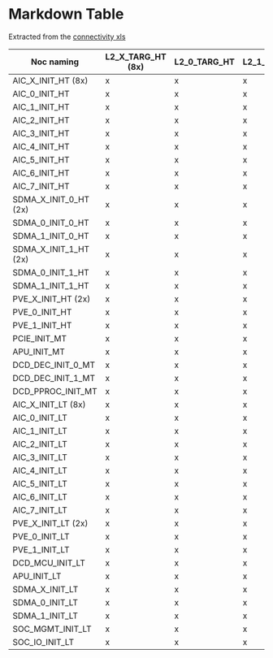 # Markdown Table

Extracted from the [connectivity xls](https://axeleraai.sharepoint.com/:x:/r/sites/AXELERAAI-ResearchandDevelopment/Gedeelde%20documenten/Research%20and%20Development/hw/projects/europa/specifications/NOC/NoC_connectivity.xlsx?d=w8c2fff85c57b41aba9514cb51e13fa37&csf=1&web=1&e=g2KMU5)

| Noc naming            | L2_X_TARG_HT (8x) | L2_0_TARG_HT | L2_1_TARG_HT | L2_2_TARG_HT | L2_3_TARG_HT | L2_4_TARG_HT | L2_5_TARG_HT | L2_6_TARG_HT | L2_7_TARG_HT | LPDDR_GRAPH_X_TARG_HT (4x) | LPDDR_GRAPH_0_TARG_HT | LPDDR_GRAPH_1_TARG_HT | LPDDR_GRAPH_2_TARG_HT | LPDDR_GRAPH_3_TARG_HT | LPDDR_PPP_X_TARG_MT (4x) | LPDDR_PPP_0_TARG_MT | LPDDR_PPP_1_TARG_MT | LPDDR_PPP_2_TARG_MT | LPDDR_PPP_3_TARG_MT | PCIE_TARG_MT | AIC_X_TARG_LT (8x) | AIC_0_TARG_LT | AIC_1_TARG_LT | AIC_2_TARG_LT | AIC_3_TARG_LT | AIC_4_TARG_LT | AIC_5_TARG_LT | AIC_6_TARG_LT | AIC_7_TARG_LT | SDMA_X_CTRL_LT (2x) | SDMA_0_CTRL_LT | SDMA_1_CTRL_LT | PVE_X_TARG_LT (2x) | PVE_0_TARG_LT | PVE_1_TARG_LT | APU_TARG_LT | DCD_TARG_CFG | SOC_MGMT_TARG_LT | SOC_IO_TARG_LT | SYSSPM_TARG_LT | LPDDR_GRAPH_TARG_CFG \_ (4x) | LPDDR_GRAPH_0_TARG_CFG | LPDDR_GRAPH_1_TARG_CFG | LPDDR_GRAPH_2_TARG_CFG | LPDDR_GRAPH_3_TARG_CFG | LPDDR_PPP_X_TARG_CFG (4x) | LPDDR_PPP_0_TARG_CFG | LPDDR_PPP_1_TARG_CFG | LPDDR_PPP_2_TARG_CFG | LPDDR_PPP_3_TARG_CFG | PCIE_TARG_CFG | PCIE_TARG_CFG_DBI | AIC_X_TARG_SYSCFG (8x) | AIC_0_TARG_SYSCFG | AIC_1_TARG_SYSCFG | AIC_2_TARG_SYSCFG | AIC_3_TARG_SYSCFG | AIC_4_TARG_SYSCFG | AIC_5_TARG_SYSCFG | AIC_6_TARG_SYSCFG | AIC_7_TARG_SYSCFG | L2_X_TARG_SYSCFG (8x) | L2_0_TARG_SYSCFG | L2_1_TARG_SYSCFG | L2_2_TARG_SYSCFG | L2_3_TARG_SYSCFG | L2_4_TARG_SYSCFG | L2_5_TARG_SYSCFG | L2_6_TARG_SYSCFG | L2_7_TARG_SYSCFG | LPDDR_GRAPH_X_TARG_SYSCFG \_ (4x) | LPDDR_GRAPH_0_TARG_SYSCFG | LPDDR_GRAPH_1_TARG_SYSCFG | LPDDR_GRAPH_2_TARG_SYSCFG | LPDDR_GRAPH_3_TARG_SYSCFG | LPDDR_PPP_X_TARG_SYSCFG (4x) | LPDDR_PPP_0_TARG_SYSCFG | LPDDR_PPP_1_TARG_SYSCFG | LPDDR_PPP_2_TARG_SYSCFG | LPDDR_PPP_3_TARG_SYSCFG | PCIE_TARG_SYSCFG | PVE_X_TARG_SYSCFG (2x) | PVE_0_TARG_SYSCFG | PVE_1_TARG_SYSCFG | APU_TARG_SYSCFG | DCD_TARG_SYSCFG | SDMA_TARG_SYSCFG (2x) | SDMA_0_TARG_SYSCFG | SDMA_1_TARG_SYSCFG | SOC_MGMT_TARG_SYSCFG | SOC_IO_TARG_SYSCFG | WEST_CLKGEN_TARG_SYS_CFG | SYS_SPM_TARG_SYSCFG | NOC_CSR_TARG_INT |
| --------------------- | ----------------- | ------------ | ------------ | ------------ | ------------ | ------------ | ------------ | ------------ | ------------ | -------------------------- | --------------------- | --------------------- | --------------------- | --------------------- | ------------------------ | ------------------- | ------------------- | ------------------- | ------------------- | ------------ | ------------------ | ------------- | ------------- | ------------- | ------------- | ------------- | ------------- | ------------- | ------------- | ------------------- | -------------- | -------------- | ------------------ | ------------- | ------------- | ----------- | ------------ | ---------------- | -------------- | -------------- | ---------------------------- | ---------------------- | ---------------------- | ---------------------- | ---------------------- | ------------------------- | -------------------- | -------------------- | -------------------- | -------------------- | ------------- | ----------------- | ---------------------- | ----------------- | ----------------- | ----------------- | ----------------- | ----------------- | ----------------- | ----------------- | ----------------- | --------------------- | ---------------- | ---------------- | ---------------- | ---------------- | ---------------- | ---------------- | ---------------- | ---------------- | --------------------------------- | ------------------------- | ------------------------- | ------------------------- | ------------------------- | ---------------------------- | ----------------------- | ----------------------- | ----------------------- | ----------------------- | ---------------- | ---------------------- | ----------------- | ----------------- | --------------- | --------------- | --------------------- | ------------------ | ------------------ | -------------------- | ------------------ | ------------------------ | ------------------- | ---------------- |
| AIC_X_INIT_HT (8x)    | x                 | x            | x            | x            | x            | x            | x            | x            | x            | x                          | x                     | x                     | x                     | x                     | x                        | x                   | x                   | x                   | x                   | x            | x                  | x             | x             | x             | x             | x             | x             | x             | x             | x                   | x              | x              | x                  | x             | x             | x           |              |                  |                | x              |                              |                        |                        |                        |                        |                           |                      |                      |                      |                      |               |                   |                        |                   |                   |                   |                   |                   |                   |                   |                   |                       |                  |                  |                  |                  |                  |                  |                  |                  |                                   |                           |                           |                           |                           |                              |                         |                         |                         |                         |                  |                        |                   |                   |                 |                 |                       |                    |                    |                      |                    |                          |                     |                  |
| AIC_0_INIT_HT         | x                 | x            | x            | x            | x            | x            | x            | x            | x            | x                          | x                     | x                     | x                     | x                     | x                        | x                   | x                   | x                   | x                   | x            | x                  |               | x             | x             | x             | x             | x             | x             | x             | x                   | x              | x              | x                  | x             | x             | x           |              |                  |                | x              |                              |                        |                        |                        |                        |                           |                      |                      |                      |                      |               |                   |                        |                   |                   |                   |                   |                   |                   |                   |                   |                       |                  |                  |                  |                  |                  |                  |                  |                  |                                   |                           |                           |                           |                           |                              |                         |                         |                         |                         |                  |                        |                   |                   |                 |                 |                       |                    |                    |                      |                    |                          |                     |                  |
| AIC_1_INIT_HT         | x                 | x            | x            | x            | x            | x            | x            | x            | x            | x                          | x                     | x                     | x                     | x                     | x                        | x                   | x                   | x                   | x                   | x            | x                  | x             |               | x             | x             | x             | x             | x             | x             | x                   | x              | x              | x                  | x             | x             | x           |              |                  |                | x              |                              |                        |                        |                        |                        |                           |                      |                      |                      |                      |               |                   |                        |                   |                   |                   |                   |                   |                   |                   |                   |                       |                  |                  |                  |                  |                  |                  |                  |                  |                                   |                           |                           |                           |                           |                              |                         |                         |                         |                         |                  |                        |                   |                   |                 |                 |                       |                    |                    |                      |                    |                          |                     |                  |
| AIC_2_INIT_HT         | x                 | x            | x            | x            | x            | x            | x            | x            | x            | x                          | x                     | x                     | x                     | x                     | x                        | x                   | x                   | x                   | x                   | x            | x                  | x             | x             |               | x             | x             | x             | x             | x             | x                   | x              | x              | x                  | x             | x             | x           |              |                  |                | x              |                              |                        |                        |                        |                        |                           |                      |                      |                      |                      |               |                   |                        |                   |                   |                   |                   |                   |                   |                   |                   |                       |                  |                  |                  |                  |                  |                  |                  |                  |                                   |                           |                           |                           |                           |                              |                         |                         |                         |                         |                  |                        |                   |                   |                 |                 |                       |                    |                    |                      |                    |                          |                     |                  |
| AIC_3_INIT_HT         | x                 | x            | x            | x            | x            | x            | x            | x            | x            | x                          | x                     | x                     | x                     | x                     | x                        | x                   | x                   | x                   | x                   | x            | x                  | x             | x             | x             |               | x             | x             | x             | x             | x                   | x              | x              | x                  | x             | x             | x           |              |                  |                | x              |                              |                        |                        |                        |                        |                           |                      |                      |                      |                      |               |                   |                        |                   |                   |                   |                   |                   |                   |                   |                   |                       |                  |                  |                  |                  |                  |                  |                  |                  |                                   |                           |                           |                           |                           |                              |                         |                         |                         |                         |                  |                        |                   |                   |                 |                 |                       |                    |                    |                      |                    |                          |                     |                  |
| AIC_4_INIT_HT         | x                 | x            | x            | x            | x            | x            | x            | x            | x            | x                          | x                     | x                     | x                     | x                     | x                        | x                   | x                   | x                   | x                   | x            | x                  | x             | x             | x             | x             |               | x             | x             | x             | x                   | x              | x              | x                  | x             | x             | x           |              |                  |                | x              |                              |                        |                        |                        |                        |                           |                      |                      |                      |                      |               |                   |                        |                   |                   |                   |                   |                   |                   |                   |                   |                       |                  |                  |                  |                  |                  |                  |                  |                  |                                   |                           |                           |                           |                           |                              |                         |                         |                         |                         |                  |                        |                   |                   |                 |                 |                       |                    |                    |                      |                    |                          |                     |                  |
| AIC_5_INIT_HT         | x                 | x            | x            | x            | x            | x            | x            | x            | x            | x                          | x                     | x                     | x                     | x                     | x                        | x                   | x                   | x                   | x                   | x            | x                  | x             | x             | x             | x             | x             |               | x             | x             | x                   | x              | x              | x                  | x             | x             | x           |              |                  |                | x              |                              |                        |                        |                        |                        |                           |                      |                      |                      |                      |               |                   |                        |                   |                   |                   |                   |                   |                   |                   |                   |                       |                  |                  |                  |                  |                  |                  |                  |                  |                                   |                           |                           |                           |                           |                              |                         |                         |                         |                         |                  |                        |                   |                   |                 |                 |                       |                    |                    |                      |                    |                          |                     |                  |
| AIC_6_INIT_HT         | x                 | x            | x            | x            | x            | x            | x            | x            | x            | x                          | x                     | x                     | x                     | x                     | x                        | x                   | x                   | x                   | x                   | x            | x                  | x             | x             | x             | x             | x             | x             |               | x             | x                   | x              | x              | x                  | x             | x             | x           |              |                  |                | x              |                              |                        |                        |                        |                        |                           |                      |                      |                      |                      |               |                   |                        |                   |                   |                   |                   |                   |                   |                   |                   |                       |                  |                  |                  |                  |                  |                  |                  |                  |                                   |                           |                           |                           |                           |                              |                         |                         |                         |                         |                  |                        |                   |                   |                 |                 |                       |                    |                    |                      |                    |                          |                     |                  |
| AIC_7_INIT_HT         | x                 | x            | x            | x            | x            | x            | x            | x            | x            | x                          | x                     | x                     | x                     | x                     | x                        | x                   | x                   | x                   | x                   | x            | x                  | x             | x             | x             | x             | x             | x             | x             |               | x                   | x              | x              | x                  | x             | x             | x           |              |                  |                | x              |                              |                        |                        |                        |                        |                           |                      |                      |                      |                      |               |                   |                        |                   |                   |                   |                   |                   |                   |                   |                   |                       |                  |                  |                  |                  |                  |                  |                  |                  |                                   |                           |                           |                           |                           |                              |                         |                         |                         |                         |                  |                        |                   |                   |                 |                 |                       |                    |                    |                      |                    |                          |                     |                  |
| SDMA_X_INIT_0_HT (2x) | x                 | x            | x            | x            | x            | x            | x            | x            | x            | x                          | x                     | x                     | x                     | x                     | x                        | x                   | x                   | x                   | x                   | x            | x                  | x             | x             | x             | x             | x             | x             | x             | x             |                     |                |                | x                  | x             | x             | x           |              |                  |                | x              |                              |                        |                        |                        |                        |                           |                      |                      |                      |                      |               |                   |                        |                   |                   |                   |                   |                   |                   |                   |                   |                       |                  |                  |                  |                  |                  |                  |                  |                  |                                   |                           |                           |                           |                           |                              |                         |                         |                         |                         |                  |                        |                   |                   |                 |                 |                       |                    |                    |                      |                    |                          |                     |                  |
| SDMA_0_INIT_0_HT      | x                 | x            | x            | x            | x            | x            | x            | x            | x            | x                          | x                     | x                     | x                     | x                     | x                        | x                   | x                   | x                   | x                   | x            | x                  | x             | x             | x             | x             | x             | x             | x             | x             |                     |                |                | x                  | x             | x             | x           |              |                  |                | x              |                              |                        |                        |                        |                        |                           |                      |                      |                      |                      |               |                   |                        |                   |                   |                   |                   |                   |                   |                   |                   |                       |                  |                  |                  |                  |                  |                  |                  |                  |                                   |                           |                           |                           |                           |                              |                         |                         |                         |                         |                  |                        |                   |                   |                 |                 |                       |                    |                    |                      |                    |                          |                     |                  |
| SDMA_1_INIT_0_HT      | x                 | x            | x            | x            | x            | x            | x            | x            | x            | x                          | x                     | x                     | x                     | x                     | x                        | x                   | x                   | x                   | x                   | x            | x                  | x             | x             | x             | x             | x             | x             | x             | x             |                     |                |                | x                  | x             | x             | x           |              |                  |                | x              |                              |                        |                        |                        |                        |                           |                      |                      |                      |                      |               |                   |                        |                   |                   |                   |                   |                   |                   |                   |                   |                       |                  |                  |                  |                  |                  |                  |                  |                  |                                   |                           |                           |                           |                           |                              |                         |                         |                         |                         |                  |                        |                   |                   |                 |                 |                       |                    |                    |                      |                    |                          |                     |                  |
| SDMA_X_INIT_1_HT (2x) | x                 | x            | x            | x            | x            | x            | x            | x            | x            | x                          | x                     | x                     | x                     | x                     | x                        | x                   | x                   | x                   | x                   | x            | x                  | x             | x             | x             | x             | x             | x             | x             | x             |                     |                |                | x                  | x             | x             | x           |              |                  |                | x              |                              |                        |                        |                        |                        |                           |                      |                      |                      |                      |               |                   |                        |                   |                   |                   |                   |                   |                   |                   |                   |                       |                  |                  |                  |                  |                  |                  |                  |                  |                                   |                           |                           |                           |                           |                              |                         |                         |                         |                         |                  |                        |                   |                   |                 |                 |                       |                    |                    |                      |                    |                          |                     |                  |
| SDMA_0_INIT_1_HT      | x                 | x            | x            | x            | x            | x            | x            | x            | x            | x                          | x                     | x                     | x                     | x                     | x                        | x                   | x                   | x                   | x                   | x            | x                  | x             | x             | x             | x             | x             | x             | x             | x             |                     |                |                | x                  | x             | x             | x           |              |                  |                | x              |                              |                        |                        |                        |                        |                           |                      |                      |                      |                      |               |                   |                        |                   |                   |                   |                   |                   |                   |                   |                   |                       |                  |                  |                  |                  |                  |                  |                  |                  |                                   |                           |                           |                           |                           |                              |                         |                         |                         |                         |                  |                        |                   |                   |                 |                 |                       |                    |                    |                      |                    |                          |                     |                  |
| SDMA_1_INIT_1_HT      | x                 | x            | x            | x            | x            | x            | x            | x            | x            | x                          | x                     | x                     | x                     | x                     | x                        | x                   | x                   | x                   | x                   | x            | x                  | x             | x             | x             | x             | x             | x             | x             | x             |                     |                |                | x                  | x             | x             | x           |              |                  |                | x              |                              |                        |                        |                        |                        |                           |                      |                      |                      |                      |               |                   |                        |                   |                   |                   |                   |                   |                   |                   |                   |                       |                  |                  |                  |                  |                  |                  |                  |                  |                                   |                           |                           |                           |                           |                              |                         |                         |                         |                         |                  |                        |                   |                   |                 |                 |                       |                    |                    |                      |                    |                          |                     |                  |
| PVE_X_INIT_HT (2x)    | x                 | x            | x            | x            | x            | x            | x            | x            | x            | x                          | x                     | x                     | x                     | x                     | x                        | x                   | x                   | x                   | x                   | x            | x                  | x             | x             | x             | x             | x             | x             | x             | x             | x                   | x              | x              | x                  | x             | x             | x           |              |                  |                | x              |                              |                        |                        |                        |                        |                           |                      |                      |                      |                      |               |                   |                        |                   |                   |                   |                   |                   |                   |                   |                   |                       |                  |                  |                  |                  |                  |                  |                  |                  |                                   |                           |                           |                           |                           |                              |                         |                         |                         |                         |                  |                        |                   |                   |                 |                 |                       |                    |                    |                      |                    |                          |                     |                  |
| PVE_0_INIT_HT         | x                 | x            | x            | x            | x            | x            | x            | x            | x            | x                          | x                     | x                     | x                     | x                     | x                        | x                   | x                   | x                   | x                   | x            | x                  | x             | x             | x             | x             | x             | x             | x             | x             | x                   | x              | x              | x                  |               | x             | x           |              |                  |                | x              |                              |                        |                        |                        |                        |                           |                      |                      |                      |                      |               |                   |                        |                   |                   |                   |                   |                   |                   |                   |                   |                       |                  |                  |                  |                  |                  |                  |                  |                  |                                   |                           |                           |                           |                           |                              |                         |                         |                         |                         |                  |                        |                   |                   |                 |                 |                       |                    |                    |                      |                    |                          |                     |                  |
| PVE_1_INIT_HT         | x                 | x            | x            | x            | x            | x            | x            | x            | x            | x                          | x                     | x                     | x                     | x                     | x                        | x                   | x                   | x                   | x                   | x            | x                  | x             | x             | x             | x             | x             | x             | x             | x             | x                   | x              | x              | x                  | x             |               | x           |              |                  |                | x              |                              |                        |                        |                        |                        |                           |                      |                      |                      |                      |               |                   |                        |                   |                   |                   |                   |                   |                   |                   |                   |                       |                  |                  |                  |                  |                  |                  |                  |                  |                                   |                           |                           |                           |                           |                              |                         |                         |                         |                         |                  |                        |                   |                   |                 |                 |                       |                    |                    |                      |                    |                          |                     |                  |
| PCIE_INIT_MT          | x                 | x            | x            | x            | x            | x            | x            | x            | x            | x                          | x                     | x                     | x                     | x                     | x                        | x                   | x                   | x                   | x                   |              | x                  | x             | x             | x             | x             | x             | x             | x             | x             | x                   | x              | x              | x                  | x             | x             | x           | x            | x                | x              | x              | x                            | x                      | x                      | x                      | x                      | x                         | x                    | x                    | x                    | x                    | x             | x                 |                        |                   |                   |                   |                   |                   |                   |                   |                   |                       |                  |                  |                  |                  |                  |                  |                  |                  |                                   |                           |                           |                           |                           |                              |                         |                         |                         |                         |                  |                        |                   |                   |                 |                 |                       |                    |                    |                      |                    |                          |                     |                  |
| APU_INIT_MT           | x                 | x            | x            | x            | x            | x            | x            | x            | x            | x                          | x                     | x                     | x                     | x                     | x                        | x                   | x                   | x                   | x                   | x            | x                  | x             | x             | x             | x             | x             | x             | x             | x             | x                   | x              | x              | x                  | x             | x             |             | x            | x                | x              | x              | x                            | x                      | x                      | x                      | x                      | x                         | x                    | x                    | x                    | x                    | x             | x                 | x                      | x                 | x                 | x                 | x                 | x                 | x                 | x                 | x                 | x                     | x                | x                | x                | x                | x                | x                | x                | x                | x                                 | x                         | x                         | x                         | x                         | x                            | x                       | x                       | x                       | x                       | x                | x                      | x                 | x                 | x               | x               | x                     | x                  | x                  | x                    | x                  | x                        | x                   |                  |
| DCD_DEC_INIT_0_MT     | x                 | x            | x            | x            | x            | x            | x            | x            | x            | x                          | x                     | x                     | x                     | x                     | x                        | x                   | x                   | x                   | x                   | x            | x                  | x             | x             | x             | x             | x             | x             | x             | x             | x                   | x              | x              | x                  | x             | x             | x           |              | x                | x              | x              |                              |                        |                        |                        |                        |                           |                      |                      |                      |                      |               |                   |                        |                   |                   |                   |                   |                   |                   |                   |                   |                       |                  |                  |                  |                  |                  |                  |                  |                  |                                   |                           |                           |                           |                           |                              |                         |                         |                         |                         |                  |                        |                   |                   |                 |                 |                       |                    |                    |                      |                    |                          |                     |                  |
| DCD_DEC_INIT_1_MT     | x                 | x            | x            | x            | x            | x            | x            | x            | x            | x                          | x                     | x                     | x                     | x                     | x                        | x                   | x                   | x                   | x                   | x            | x                  | x             | x             | x             | x             | x             | x             | x             | x             | x                   | x              | x              | x                  | x             | x             | x           |              | x                | x              | x              |                              |                        |                        |                        |                        |                           |                      |                      |                      |                      |               |                   |                        |                   |                   |                   |                   |                   |                   |                   |                   |                       |                  |                  |                  |                  |                  |                  |                  |                  |                                   |                           |                           |                           |                           |                              |                         |                         |                         |                         |                  |                        |                   |                   |                 |                 |                       |                    |                    |                      |                    |                          |                     |                  |
| DCD_PPROC_INIT_MT     | x                 | x            | x            | x            | x            | x            | x            | x            | x            | x                          | x                     | x                     | x                     | x                     | x                        | x                   | x                   | x                   | x                   | x            | x                  | x             | x             | x             | x             | x             | x             | x             | x             | x                   | x              | x              | x                  | x             | x             | x           |              | x                | x              | x              |                              |                        |                        |                        |                        |                           |                      |                      |                      |                      |               |                   |                        |                   |                   |                   |                   |                   |                   |                   |                   |                       |                  |                  |                  |                  |                  |                  |                  |                  |                                   |                           |                           |                           |                           |                              |                         |                         |                         |                         |                  |                        |                   |                   |                 |                 |                       |                    |                    |                      |                    |                          |                     |                  |
| AIC_X_INIT_LT (8x)    | x                 | x            | x            | x            | x            | x            | x            | x            | x            | x                          | x                     | x                     | x                     | x                     | x                        | x                   | x                   | x                   | x                   | x            | x                  | x             | x             | x             | x             | x             | x             | x             | x             | x                   | x              | x              | x                  | x             | x             | x           | x            | x                | x              | x              | x                            | x                      | x                      | x                      | x                      | x                         | x                    | x                    | x                    | x                    | x             | x                 | x                      | x                 | x                 | x                 | x                 | x                 | x                 | x                 | x                 | x                     | x                | x                | x                | x                | x                | x                | x                | x                | x                                 | x                         | x                         | x                         | x                         | x                            | x                       | x                       | x                       | x                       | x                | x                      | x                 | x                 | x               | x               | x                     | x                  | x                  | x                    | x                  | x                        | x                   |                  |
| AIC_0_INIT_LT         | x                 | x            | x            | x            | x            | x            | x            | x            | x            | x                          | x                     | x                     | x                     | x                     | x                        | x                   | x                   | x                   | x                   | x            | x                  |               | x             | x             | x             | x             | x             | x             | x             | x                   | x              | x              | x                  | x             | x             | x           | x            | x                | x              | x              | x                            | x                      | x                      | x                      | x                      | x                         | x                    | x                    | x                    | x                    | x             | x                 | x                      | x                 | x                 | x                 | x                 | x                 | x                 | x                 | x                 | x                     | x                | x                | x                | x                | x                | x                | x                | x                | x                                 | x                         | x                         | x                         | x                         | x                            | x                       | x                       | x                       | x                       | x                | x                      | x                 | x                 | x               | x               | x                     | x                  | x                  | x                    | x                  | x                        | x                   |                  |
| AIC_1_INIT_LT         | x                 | x            | x            | x            | x            | x            | x            | x            | x            | x                          | x                     | x                     | x                     | x                     | x                        | x                   | x                   | x                   | x                   | x            | x                  | x             |               | x             | x             | x             | x             | x             | x             | x                   | x              | x              | x                  | x             | x             | x           | x            | x                | x              | x              | x                            | x                      | x                      | x                      | x                      | x                         | x                    | x                    | x                    | x                    | x             | x                 | x                      | x                 | x                 | x                 | x                 | x                 | x                 | x                 | x                 | x                     | x                | x                | x                | x                | x                | x                | x                | x                | x                                 | x                         | x                         | x                         | x                         | x                            | x                       | x                       | x                       | x                       | x                | x                      | x                 | x                 | x               | x               | x                     | x                  | x                  | x                    | x                  | x                        | x                   |                  |
| AIC_2_INIT_LT         | x                 | x            | x            | x            | x            | x            | x            | x            | x            | x                          | x                     | x                     | x                     | x                     | x                        | x                   | x                   | x                   | x                   | x            | x                  | x             | x             |               | x             | x             | x             | x             | x             | x                   | x              | x              | x                  | x             | x             | x           | x            | x                | x              | x              | x                            | x                      | x                      | x                      | x                      | x                         | x                    | x                    | x                    | x                    | x             | x                 | x                      | x                 | x                 | x                 | x                 | x                 | x                 | x                 | x                 | x                     | x                | x                | x                | x                | x                | x                | x                | x                | x                                 | x                         | x                         | x                         | x                         | x                            | x                       | x                       | x                       | x                       | x                | x                      | x                 | x                 | x               | x               | x                     | x                  | x                  | x                    | x                  | x                        | x                   |                  |
| AIC_3_INIT_LT         | x                 | x            | x            | x            | x            | x            | x            | x            | x            | x                          | x                     | x                     | x                     | x                     | x                        | x                   | x                   | x                   | x                   | x            | x                  | x             | x             | x             |               | x             | x             | x             | x             | x                   | x              | x              | x                  | x             | x             | x           | x            | x                | x              | x              | x                            | x                      | x                      | x                      | x                      | x                         | x                    | x                    | x                    | x                    | x             | x                 | x                      | x                 | x                 | x                 | x                 | x                 | x                 | x                 | x                 | x                     | x                | x                | x                | x                | x                | x                | x                | x                | x                                 | x                         | x                         | x                         | x                         | x                            | x                       | x                       | x                       | x                       | x                | x                      | x                 | x                 | x               | x               | x                     | x                  | x                  | x                    | x                  | x                        | x                   |                  |
| AIC_4_INIT_LT         | x                 | x            | x            | x            | x            | x            | x            | x            | x            | x                          | x                     | x                     | x                     | x                     | x                        | x                   | x                   | x                   | x                   | x            | x                  | x             | x             | x             | x             |               | x             | x             | x             | x                   | x              | x              | x                  | x             | x             | x           | x            | x                | x              | x              | x                            | x                      | x                      | x                      | x                      | x                         | x                    | x                    | x                    | x                    | x             | x                 | x                      | x                 | x                 | x                 | x                 | x                 | x                 | x                 | x                 | x                     | x                | x                | x                | x                | x                | x                | x                | x                | x                                 | x                         | x                         | x                         | x                         | x                            | x                       | x                       | x                       | x                       | x                | x                      | x                 | x                 | x               | x               | x                     | x                  | x                  | x                    | x                  | x                        | x                   |                  |
| AIC_5_INIT_LT         | x                 | x            | x            | x            | x            | x            | x            | x            | x            | x                          | x                     | x                     | x                     | x                     | x                        | x                   | x                   | x                   | x                   | x            | x                  | x             | x             | x             | x             | x             |               | x             | x             | x                   | x              | x              | x                  | x             | x             | x           | x            | x                | x              | x              | x                            | x                      | x                      | x                      | x                      | x                         | x                    | x                    | x                    | x                    | x             | x                 | x                      | x                 | x                 | x                 | x                 | x                 | x                 | x                 | x                 | x                     | x                | x                | x                | x                | x                | x                | x                | x                | x                                 | x                         | x                         | x                         | x                         | x                            | x                       | x                       | x                       | x                       | x                | x                      | x                 | x                 | x               | x               | x                     | x                  | x                  | x                    | x                  | x                        | x                   |                  |
| AIC_6_INIT_LT         | x                 | x            | x            | x            | x            | x            | x            | x            | x            | x                          | x                     | x                     | x                     | x                     | x                        | x                   | x                   | x                   | x                   | x            | x                  | x             | x             | x             | x             | x             | x             |               | x             | x                   | x              | x              | x                  | x             | x             | x           | x            | x                | x              | x              | x                            | x                      | x                      | x                      | x                      | x                         | x                    | x                    | x                    | x                    | x             | x                 | x                      | x                 | x                 | x                 | x                 | x                 | x                 | x                 | x                 | x                     | x                | x                | x                | x                | x                | x                | x                | x                | x                                 | x                         | x                         | x                         | x                         | x                            | x                       | x                       | x                       | x                       | x                | x                      | x                 | x                 | x               | x               | x                     | x                  | x                  | x                    | x                  | x                        | x                   |                  |
| AIC_7_INIT_LT         | x                 | x            | x            | x            | x            | x            | x            | x            | x            | x                          | x                     | x                     | x                     | x                     | x                        | x                   | x                   | x                   | x                   | x            | x                  | x             | x             | x             | x             | x             | x             | x             |               | x                   | x              | x              | x                  | x             | x             | x           | x            | x                | x              | x              | x                            | x                      | x                      | x                      | x                      | x                         | x                    | x                    | x                    | x                    | x             | x                 | x                      | x                 | x                 | x                 | x                 | x                 | x                 | x                 | x                 | x                     | x                | x                | x                | x                | x                | x                | x                | x                | x                                 | x                         | x                         | x                         | x                         | x                            | x                       | x                       | x                       | x                       | x                | x                      | x                 | x                 | x               | x               | x                     | x                  | x                  | x                    | x                  | x                        | x                   |                  |
| PVE_X_INIT_LT (2x)    | x                 | x            | x            | x            | x            | x            | x            | x            | x            | x                          | x                     | x                     | x                     | x                     | x                        | x                   | x                   | x                   | x                   | x            | x                  | x             | x             | x             | x             | x             | x             | x             | x             | x                   | x              | x              | x                  | x             | x             | x           | x            | x                | x              | x              | x                            | x                      | x                      | x                      | x                      | x                         | x                    | x                    | x                    | x                    | x             | x                 | x                      | x                 | x                 | x                 | x                 | x                 | x                 | x                 | x                 | x                     | x                | x                | x                | x                | x                | x                | x                | x                | x                                 | x                         | x                         | x                         | x                         | x                            | x                       | x                       | x                       | x                       | x                | x                      | x                 | x                 | x               | x               | x                     | x                  | x                  | x                    | x                  | x                        | x                   |                  |
| PVE_0_INIT_LT         | x                 | x            | x            | x            | x            | x            | x            | x            | x            | x                          | x                     | x                     | x                     | x                     | x                        | x                   | x                   | x                   | x                   | x            | x                  | x             | x             | x             | x             | x             | x             | x             | x             | x                   | x              | x              | x                  |               | x             | x           | x            | x                | x              | x              | x                            | x                      | x                      | x                      | x                      | x                         | x                    | x                    | x                    | x                    | x             | x                 | x                      | x                 | x                 | x                 | x                 | x                 | x                 | x                 | x                 | x                     | x                | x                | x                | x                | x                | x                | x                | x                | x                                 | x                         | x                         | x                         | x                         | x                            | x                       | x                       | x                       | x                       | x                | x                      | x                 | x                 | x               | x               | x                     | x                  | x                  | x                    | x                  | x                        | x                   |                  |
| PVE_1_INIT_LT         | x                 | x            | x            | x            | x            | x            | x            | x            | x            | x                          | x                     | x                     | x                     | x                     | x                        | x                   | x                   | x                   | x                   | x            | x                  | x             | x             | x             | x             | x             | x             | x             | x             | x                   | x              | x              | x                  | x             |               | x           | x            | x                | x              | x              | x                            | x                      | x                      | x                      | x                      | x                         | x                    | x                    | x                    | x                    | x             | x                 | x                      | x                 | x                 | x                 | x                 | x                 | x                 | x                 | x                 | x                     | x                | x                | x                | x                | x                | x                | x                | x                | x                                 | x                         | x                         | x                         | x                         | x                            | x                       | x                       | x                       | x                       | x                | x                      | x                 | x                 | x               | x               | x                     | x                  | x                  | x                    | x                  | x                        | x                   |                  |
| DCD_MCU_INIT_LT       | x                 | x            | x            | x            | x            | x            | x            | x            | x            | x                          | x                     | x                     | x                     | x                     | x                        | x                   | x                   | x                   | x                   | x            | x                  | x             | x             | x             | x             | x             | x             | x             | x             | x                   | x              | x              | x                  | x             | x             | x           | x            | x                | x              | x              | x                            | x                      | x                      | x                      | x                      | x                         | x                    | x                    | x                    | x                    | x             | x                 | x                      | x                 | x                 | x                 | x                 | x                 | x                 | x                 | x                 | x                     | x                | x                | x                | x                | x                | x                | x                | x                | x                                 | x                         | x                         | x                         | x                         | x                            | x                       | x                       | x                       | x                       | x                | x                      | x                 | x                 | x               | x               | x                     | x                  | x                  | x                    | x                  | x                        | x                   |                  |
| APU_INIT_LT           | x                 | x            | x            | x            | x            | x            | x            | x            | x            | x                          | x                     | x                     | x                     | x                     | x                        | x                   | x                   | x                   | x                   | x            | x                  | x             | x             | x             | x             | x             | x             | x             | x             | x                   | x              | x              | x                  | x             | x             |             | x            | x                | x              | x              | x                            | x                      | x                      | x                      | x                      | x                         | x                    | x                    | x                    | x                    | x             | x                 | x                      | x                 | x                 | x                 | x                 | x                 | x                 | x                 | x                 | x                     | x                | x                | x                | x                | x                | x                | x                | x                | x                                 | x                         | x                         | x                         | x                         | x                            | x                       | x                       | x                       | x                       | x                | x                      | x                 | x                 | x               | x               | x                     | x                  | x                  | x                    | x                  | x                        | x                   | x                |
| SDMA_X_INIT_LT        | x                 | x            | x            | x            | x            | x            | x            | x            | x            | x                          | x                     | x                     | x                     | x                     | x                        | x                   | x                   | x                   | x                   | x            | x                  | x             | x             | x             | x             | x             | x             | x             | x             |                     |                |                | x                  | x             | x             | x           |              | x                | x              | x              |                              |                        |                        |                        |                        |                           |                      |                      |                      |                      |               |                   |                        |                   |                   |                   |                   |                   |                   |                   |                   |                       |                  |                  |                  |                  |                  |                  |                  |                  |                                   |                           |                           |                           |                           |                              |                         |                         |                         |                         |                  |                        |                   |                   |                 |                 |                       |                    |                    |                      |                    |                          |                     |                  |
| SDMA_0_INIT_LT        | x                 | x            | x            | x            | x            | x            | x            | x            | x            | x                          | x                     | x                     | x                     | x                     | x                        | x                   | x                   | x                   | x                   | x            | x                  | x             | x             | x             | x             | x             | x             | x             | x             |                     |                |                | x                  | x             | x             | x           |              | x                | x              | x              |                              |                        |                        |                        |                        |                           |                      |                      |                      |                      |               |                   |                        |                   |                   |                   |                   |                   |                   |                   |                   |                       |                  |                  |                  |                  |                  |                  |                  |                  |                                   |                           |                           |                           |                           |                              |                         |                         |                         |                         |                  |                        |                   |                   |                 |                 |                       |                    |                    |                      |                    |                          |                     |                  |
| SDMA_1_INIT_LT        | x                 | x            | x            | x            | x            | x            | x            | x            | x            | x                          | x                     | x                     | x                     | x                     | x                        | x                   | x                   | x                   | x                   | x            | x                  | x             | x             | x             | x             | x             | x             | x             | x             |                     |                |                | x                  | x             | x             | x           |              | x                | x              | x              |                              |                        |                        |                        |                        |                           |                      |                      |                      |                      |               |                   |                        |                   |                   |                   |                   |                   |                   |                   |                   |                       |                  |                  |                  |                  |                  |                  |                  |                  |                                   |                           |                           |                           |                           |                              |                         |                         |                         |                         |                  |                        |                   |                   |                 |                 |                       |                    |                    |                      |                    |                          |                     |                  |
| SOC_MGMT_INIT_LT      | x                 | x            | x            | x            | x            | x            | x            | x            | x            | x                          | x                     | x                     | x                     | x                     | x                        | x                   | x                   | x                   | x                   | x            | x                  | x             | x             | x             | x             | x             | x             | x             | x             | x                   | x              | x              | x                  | x             | x             | x           | x            |                  | x              | x              | x                            | x                      | x                      | x                      | x                      | x                         | x                    | x                    | x                    | x                    | x             | x                 | x                      | x                 | x                 | x                 | x                 | x                 | x                 | x                 | x                 | x                     | x                | x                | x                | x                | x                | x                | x                | x                | x                                 | x                         | x                         | x                         | x                         | x                            | x                       | x                       | x                       | x                       | x                | x                      | x                 | x                 | x               | x               | x                     | x                  | x                  | x                    | x                  | x                        | x                   | x                |
| SOC_IO_INIT_LT        | x                 | x            | x            | x            | x            | x            | x            | x            | x            | x                          | x                     | x                     | x                     | x                     | x                        | x                   | x                   | x                   | x                   | x            | x                  | x             | x             | x             | x             | x             | x             | x             | x             | x                   | x              | x              | x                  | x             | x             | x           | x            | x                |                | x              | x                            | x                      | x                      | x                      | x                      | x                         | x                    | x                    | x                    | x                    | x             | x                 | x                      | x                 | x                 | x                 | x                 | x                 | x                 | x                 | x                 | x                     | x                | x                | x                | x                | x                | x                | x                | x                | x                                 | x                         | x                         | x                         | x                         | x                            | x                       | x                       | x                       | x                       | x                | x                      | x                 | x                 | x               | x               | x                     | x                  | x                  | x                    | x                  | x                        | x                   |                  |
